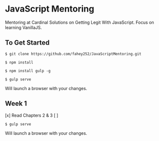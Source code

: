 # JavaScript Mentoring
Mentoring at Cardinal Solutions on Getting Legit With JavaScript.  Focus on learning VanillaJS.

## To Get Started
```
$ git clone https://github.com/fahey252/JavaScriptMentoring.git
```

```
$ npm install
```

```
$ npm install gulp -g
```

```
$ gulp serve
```
Will launch a browser with your changes.


## Week 1
[x] Read Chapters 2 & 3
[ ]

```
$ gulp serve
```
Will launch a browser with your changes.
